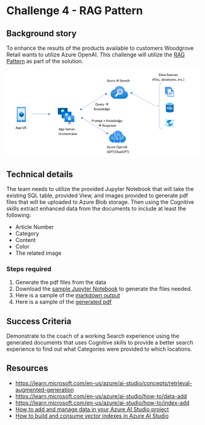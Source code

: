 # Challenge 4 - RAG Pattern

## Background story
To enhance the results of the products available to customers Woodgrove Retail wants to utilize Azure OpenAI. This challenge will utilize the [RAG Pattern](https://learn.microsoft.com/en-us/azure/search/retrieval-augmented-generation-overview) as part of the solution. 

 ![ragpattern](images/ragpattern.png)

## Technical details

The team needs to utilize the provided Jupyter Notebook that will take the existing SQL table, provided View, and images provided to generate pdf files that will be uploaded to Azure Blob storage. Then using the Cognitive skills extract enhanced data from the documents to include at least the following:
* Article Number
* Category
* Content
* Color
* The related image 

### Steps required

1. Generate the pdf files from the data
1. Download the [sample Jupyter Notebook](https://openhackguides.blob.core.windows.net/ai-openhack/generate-markdown.ipynb) to generate the files needed.
1. Here is a sample of the [markdown output ](https://openhackguides.blob.core.windows.net/ai-openhack/780012.0.md)
1. Here is a sample of the [generated pdf](https://openhackguides.blob.core.windows.net/ai-openhack/780012.0.pdf)


## Success Criteria
Demonstrate to the coach of a working Search experience using the generated documents that uses Cognitive skills to provide a better search experience to find out what Categories were provided to which locations.

## Resources

- https://learn.microsoft.com/en-us/azure/ai-studio/concepts/retrieval-augmented-generation
- https://learn.microsoft.com/en-us/azure/ai-studio/how-to/data-add
- https://learn.microsoft.com/en-us/azure/ai-studio/how-to/index-add
- [How to add and manage data in your Azure AI Studio project](https://learn.microsoft.com/en-us/azure/ai-studio/how-to/data-add)
- [How to build and consume vector indexes in Azure AI Studio](https://learn.microsoft.com/en-us/azure/ai-studio/how-to/index-add)
